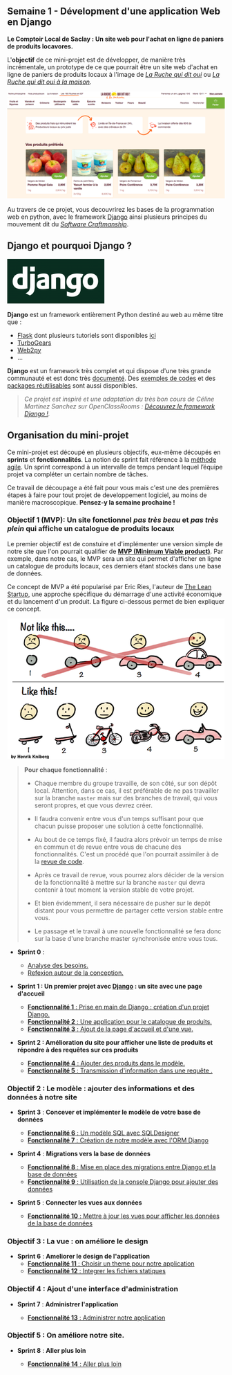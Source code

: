## Semaine 1 - Dévelopment d'une application Web en Django

**Le Comptoir Local de Saclay : Un site web pour l'achat en ligne de paniers de produits locavores.**

L'**objectif** de ce mini-projet est de développer, de manière très incrémentale, un prototype de ce que pourrait être un site web d'achat en ligne de paniers de produits locaux à l'image de [*La Ruche qui dit oui*](https://laruchequiditoui.fr/fr) ou [*La Ruche qui dit oui à la maison*](https://alamaison.laruchequiditoui.fr/).

![Ruchequiditoui](./django/images/comptoirlocal.png)

Au travers de ce projet, vous decouvrirez les bases de la programmation web en python, avec le framework [Django](https://www.djangoproject.com/) ainsi plusieurs principes du mouvement dit du [*Software Craftmanship*](https://www.octo.com/fr/publications/20-culture-code). 

## Django et pourquoi Django ?

![Django](./django/images/django.png)

**Django** est un framework entièrement Python destiné au web au même titre que :

 + [Flask](http://flask.pocoo.org/) dont plusieurs tutoriels sont disponibles [ici](https://realpython.com/tutorials/flask/)
 + [TurboGears](http://www.turbogears.org/)
 + [Web2py](http://www.web2py.com/init/default/index)
 + ...

**Django** est un framework très complet et qui dispose d'une très grande communauté et est donc très [documenté](https://docs.djangoproject.com/en/2.1/). 
Des [exemples de codes](https://djangosnippets.org/) et des [packages réutilisables](https://djangopackages.org/) sont aussi disponibles.
 
> _Ce projet est inspiré et une adaptation du très bon cours de Céline Martinez Sanchez sur  OpenClassRooms : [Découvrez le framework Django !](https://openclassrooms.com/fr/courses/4425076-decouvrez-le-framework-django)._

## Organisation du mini-projet

Ce mini-projet est découpé en plusieurs objectifs, eux-même découpés en  **sprints** et **fonctionnalités**. La notion de sprint fait référence à la [méthode agile](https://fr.wikipedia.org/wiki/M%C3%A9thode_agile). Un sprint correspond à un intervalle de temps pendant lequel l’équipe projet va compléter un certain nombre de tâches.

Ce travail de découpage a été fait pour vous mais c'est une des premières étapes à faire pour tout projet de developpement logiciel, au moins de manière macroscopique. **Pensez-y la semaine prochaine !**

### Objectif 1 (MVP): Un site fonctionnel *pas très beau* et *pas très plein* qui affiche un catalogue de produits locaux

Le premier objectif est de constuire et d'implémenter une version simple de notre site que l'on pourrait qualifier de **[MVP (Minimum Viable product)](https://medium.com/creative-wallonia-engine/un-mvp-nest-pas-une-version-simplifi%C3%A9e-de-votre-produit-89017ac748b0)**. Par exemple, dans notre cas, le MVP sera un site qui permet d'afficher en ligne un catalogue de produits locaux, ces derniers étant stockés dans une base de données.

Ce concept de MVP a été popularisé par Eric Ries, l'auteur de [The Lean Startup](http://theleanstartup.com/), une approche spécifique du démarrage d'une activité économique et du lancement d'un produit. La figure ci-dessous permet de bien expliquer ce concept.

![MVP](./django/images/mvp.png)

> **Pour chaque fonctionnalité** : 
> 
> + Chaque membre du groupe travaille, de son côté,  sur son dépôt local. Attention, dans ce cas, il est préférable de ne pas travailler sur la branche `master` mais sur des branches de travail, qui vous seront propres, et que vous devrez créer.
> 
> + Il faudra convenir entre vous d'un temps suffisant pour que chacun puisse proposer une solution à cette fonctionnalité.
> 
> + Au bout de ce temps fixé, il faudra alors prévoir un temps de mise en commun et de revue entre vous de chacune des fonctionnalités. C'est un procédé que l'on pourrait assimiler à de la [revue de code](https://en.wikipedia.org/wiki/Code_review).
> 
> + Après ce travail de revue, vous pourrez alors décider de la version de la fonctionnalité à mettre sur la branche `master` qui devra contenir à tout moment la version stable de votre projet. 
> 
> + Et bien évidemment, il sera nécessaire de pusher sur le depôt distant pour vous permettre de partager cette version stable entre vous.
> 
> + Le passage et le travail à une nouvelle fonctionnalité se fera donc sur la base d'une branche master synchronisée entre vous tous.

 + **Sprint 0** :
	 + [Analyse des besoins.](./django/S0_Analyse.md) 
	 + [Refexion autour de la conception.](./django/S0_Conception.md)

 + **Sprint 1 : Un premier projet avec [Django](https://www.djangoproject.com/) : un site avec une page d'accueil**  
 
 	+ [**Fonctionnalité 1** : Prise en main de Django : création d'un projet Django.](./django/S1_F1_djangoproject.md)
 	+ [**Fonctionnalité 2** : Une application pour le catalogue de produits.](./django/S1_F2_djangoapp.md)
 	+ [**Fonctionnalité 3** : Ajout de la page d'accueil et d'une vue.](./django/S1_F3_vue.md)

 + **Sprint 2 : Amélioration du site pour afficher une liste de produits et répondre à des requêtes sur ces produits**
 	
 	+ [**Fonctionnalité 4** : Ajouter des produits dans le modèle.](./django/S2_F4_addmodels.md)
 	+ [**Fonctionnalité 5** : Transmission d'information dans une requête .](./django/S2_F5_addparameters.md)
 		

 	

### Objectif 2 : Le modèle : ajouter des informations et des données à notre site 

+  **Sprint 3** : **Concever et implémenter le modèle de votre base de données**
	+ [**Fonctionnalité 6** : Un modèle SQL avec SQLDesigner](./django/S3_F6_model.md) 
	+ [**Fonctionnalité 7** : Création de notre modèle avec l'ORM Django](./django/S3_F7_ORM.md) 

+  **Sprint 4** : **Migrations vers la base de données** 
	+ [**Fonctionnalité 8** : Mise en place des migrations entre Django et la base de données](./django/S4_F8_migrations.md)
	+ [**Fonctionnalité 9** : Utilisation de la console Django pour ajouter des données](./django/S4_F9_ajoutdonnees.md)

+ **Sprint 5** : **Connecter les vues aux données**
	+ [**Fonctionnalité 10** : Mettre à jour les vues pour afficher les données de la base de données](./django/S5_F10_updateviews.md)


### Objectif 3 : La vue : on améliore le design 
+ **Sprint 6** : **Ameliorer le design de l'application**
	+ [**Fonctionnalité 11** : Choisir un theme pour notre application](./django/S6_F11_statictheme.md)
	+ [**Fonctionnalité 12** : Integrer les fichiers statiques](./django/S6_F12_staticthemeintegration.md)


### Objectif 4 : Ajout d'une interface d'administration 

+ **Sprint 7** : **Administrer l'application**

  + [**Fonctionnalité 13** : Administrer notre application](./django/S7_F13_administrer.md)


### Objectif 5 : On améliore notre site.

+ **Sprint 8** : **Aller plus loin**

  + [**Fonctionnalité 14** : Aller plus loin](./django/S8_F14_allerplusloin.md)
